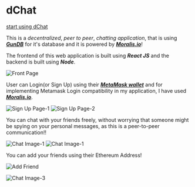 # dChat 
[start using dChat](https://dchatapp.netlify.app/)

This is a *decentralized*, *peer to peer*, *chatting application*, that is using [***GunDB***](https://gun.eco/) for it's database and it is powered by [***Moralis.io***](https://moralis.io/)!

The frontend of this web application is built using ***React JS*** and the backend is built using ***Node***. 

![Front Page](https://i.postimg.cc/GhHm8C15/Screenshot-880.png)

User can Login(or Sign Up) using their [***MetaMask wallet***](https://metamask.io/) and for implementing Metamask Login compatibility in my application, I have used [***Moralis.io***](https://moralis.io/).

![Sign Up Page-1](https://i.postimg.cc/yYZzCYKs/Screenshot-882.png)
![Sign Up Page-2](https://i.postimg.cc/RZ15qsqY/Screenshot-887.png)

You can chat with your friends freely, without worrying that someone might be spying on your personal messages, as this is a peer-to-peer communication!!

![Chat Image-1](https://i.postimg.cc/52r748Sr/Screenshot-888.png)
![Chat Image-1](https://i.postimg.cc/2S1GKVN7/Screenshot-889.png)

You can add your friends using their Ethereum Address!

![Add Friend](https://i.postimg.cc/tJ7n4n5r/Screenshot-890.png)

![Chat Image-3](https://i.postimg.cc/g23XjWVP/Screenshot-891.png)

